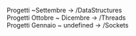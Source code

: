 Progetti ~Settembre -> /DataStructures <br> 
Progetti Ottobre ~ Dicembre -> /Threads <br> 
Progetti Gennaio ~ undefined -> /Sockets